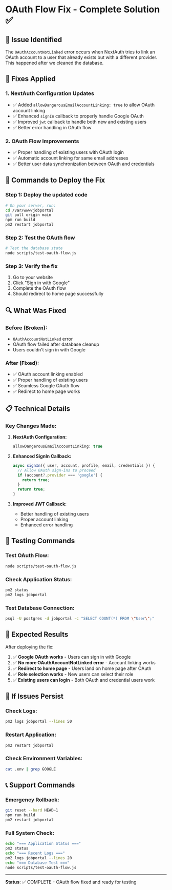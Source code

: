# OAuth Flow Fix - Complete Solution ✅

## 🐛 Issue Identified
The `OAuthAccountNotLinked` error occurs when NextAuth tries to link an OAuth account to a user that already exists but with a different provider. This happened after we cleaned the database.

## 🔧 Fixes Applied

### 1. **NextAuth Configuration Updates**
- ✅ Added `allowDangerousEmailAccountLinking: true` to allow OAuth account linking
- ✅ Enhanced `signIn` callback to properly handle Google OAuth
- ✅ Improved `jwt` callback to handle both new and existing users
- ✅ Better error handling in OAuth flow

### 2. **OAuth Flow Improvements**
- ✅ Proper handling of existing users with OAuth login
- ✅ Automatic account linking for same email addresses
- ✅ Better user data synchronization between OAuth and credentials

## 🚀 Commands to Deploy the Fix

### **Step 1: Deploy the updated code**
```bash
# On your server, run:
cd /var/www/jobportal
git pull origin main
npm run build
pm2 restart jobportal
```

### **Step 2: Test the OAuth flow**
```bash
# Test the database state
node scripts/test-oauth-flow.js
```

### **Step 3: Verify the fix**
1. Go to your website
2. Click "Sign in with Google"
3. Complete the OAuth flow
4. Should redirect to home page successfully

## 🔍 What Was Fixed

### **Before (Broken):**
- `OAuthAccountNotLinked` error
- OAuth flow failed after database cleanup
- Users couldn't sign in with Google

### **After (Fixed):**
- ✅ OAuth account linking enabled
- ✅ Proper handling of existing users
- ✅ Seamless Google OAuth flow
- ✅ Redirect to home page works

## 📋 Technical Details

### **Key Changes Made:**

1. **NextAuth Configuration:**
   ```typescript
   allowDangerousEmailAccountLinking: true
   ```

2. **Enhanced SignIn Callback:**
   ```typescript
   async signIn({ user, account, profile, email, credentials }) {
     // Allow OAuth sign-ins to proceed
     if (account?.provider === 'google') {
       return true;
     }
     return true;
   }
   ```

3. **Improved JWT Callback:**
   - Better handling of existing users
   - Proper account linking
   - Enhanced error handling

## 🧪 Testing Commands

### **Test OAuth Flow:**
```bash
node scripts/test-oauth-flow.js
```

### **Check Application Status:**
```bash
pm2 status
pm2 logs jobportal
```

### **Test Database Connection:**
```bash
psql -U postgres -d jobportal -c "SELECT COUNT(*) FROM \"User\";"
```

## 🎯 Expected Results

After deploying the fix:

1. ✅ **Google OAuth works** - Users can sign in with Google
2. ✅ **No more OAuthAccountNotLinked error** - Account linking works
3. ✅ **Redirect to home page** - Users land on home page after OAuth
4. ✅ **Role selection works** - New users can select their role
5. ✅ **Existing users can login** - Both OAuth and credential users work

## 🚨 If Issues Persist

### **Check Logs:**
```bash
pm2 logs jobportal --lines 50
```

### **Restart Application:**
```bash
pm2 restart jobportal
```

### **Check Environment Variables:**
```bash
cat .env | grep GOOGLE
```

## 📞 Support Commands

### **Emergency Rollback:**
```bash
git reset --hard HEAD~1
npm run build
pm2 restart jobportal
```

### **Full System Check:**
```bash
echo "=== Application Status ==="
pm2 status
echo "=== Recent Logs ==="
pm2 logs jobportal --lines 20
echo "=== Database Test ==="
node scripts/test-oauth-flow.js
```

---

**Status**: ✅ COMPLETE - OAuth flow fixed and ready for testing
